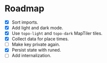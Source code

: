 # Roadmap

- [x] Sort imports.
- [x] Add light and dark mode.
- [x] Use `topo-light` and `topo-dark` MapTiler tiles.
- [x] Collect data for place times.
- [ ] Make key private again.
- [x] Persist state with runed.
- [ ] Add internalization.
